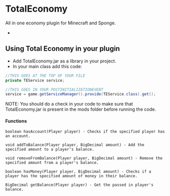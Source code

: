 # TotalEconomy
All in one economy plugin for Minecraft and Sponge.

-

## Using Total Economy in your plugin
* Add TotalEconomy.jar as a library in your project.
* In your main class add this code:

 ```java
 //THIS GOES AT THE TOP OF YOUR FILE
 private TEService service;
 
 //THIS GOES IN YOUR POSTINITIALIZATIONEVENT
 service = game.getServiceManager().provide(TEService.class).get();
 ```
 
 NOTE: You should do a check in your code to make sure that TotalEconomy.jar is present in the mods folder before running the  code.
 
 #### Functions
 ```
 boolean hasAccount(Player player) - Checks if the specified player has an account.
 
 void addToBalance(Player player, BigDecimal amount) - Add the specified amount to a player's balance.
 
 void removeFromBalance(Player player, BigDecimal amount) - Remove the specified amount from a player's balance.
 
 boolean hasMoney(Player player, BigDecimal amount) - Checks if a player has the specified amount of money in their balance.
 
 BigDecimal getBalance(Player player) - Get the passed in player's balance.
 ```
